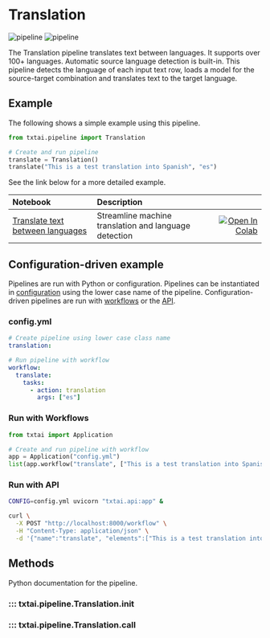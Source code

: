 # Translation

![pipeline](../../images/pipeline.png#only-light)
![pipeline](../../images/pipeline-dark.png#only-dark)

The Translation pipeline translates text between languages. It supports over 100+ languages. Automatic source language detection is built-in. This pipeline detects the language of each input text row, loads a model for the source-target combination and translates text to the target language.

## Example

The following shows a simple example using this pipeline.

```python
from txtai.pipeline import Translation

# Create and run pipeline
translate = Translation()
translate("This is a test translation into Spanish", "es")
```

See the link below for a more detailed example.

| Notebook  | Description  |       |
|:----------|:-------------|------:|
| [Translate text between languages](https://github.com/neuml/txtai/blob/master/examples/12_Translate_text_between_languages.ipynb) | Streamline machine translation and language detection | [![Open In Colab](https://colab.research.google.com/assets/colab-badge.svg)](https://colab.research.google.com/github/neuml/txtai/blob/master/examples/12_Translate_text_between_languages.ipynb) |

## Configuration-driven example

Pipelines are run with Python or configuration. Pipelines can be instantiated in [configuration](../../../api/configuration/#pipeline) using the lower case name of the pipeline. Configuration-driven pipelines are run with [workflows](../../../workflow/#configuration-driven-example) or the [API](../../../api#local-instance).

### config.yml
```yaml
# Create pipeline using lower case class name
translation:

# Run pipeline with workflow
workflow:
  translate:
    tasks:
      - action: translation
        args: ["es"]
```

### Run with Workflows

```python
from txtai import Application

# Create and run pipeline with workflow
app = Application("config.yml")
list(app.workflow("translate", ["This is a test translation into Spanish"]))
```

### Run with API

```bash
CONFIG=config.yml uvicorn "txtai.api:app" &

curl \
  -X POST "http://localhost:8000/workflow" \
  -H "Content-Type: application/json" \
  -d '{"name":"translate", "elements":["This is a test translation into Spanish"]}'
```

## Methods 

Python documentation for the pipeline.

### ::: txtai.pipeline.Translation.__init__
### ::: txtai.pipeline.Translation.__call__
